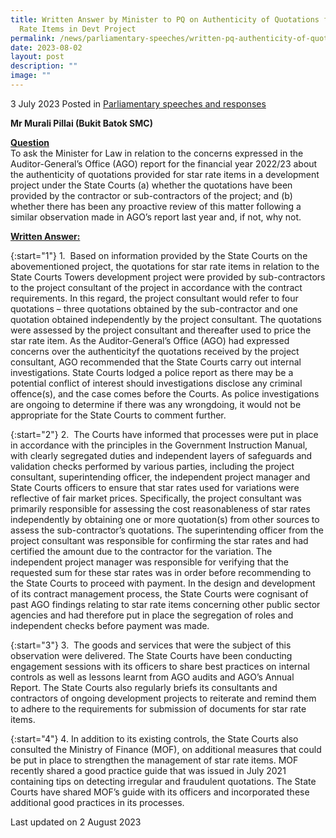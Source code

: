 ```yaml
---
title: Written Answer by Minister to PQ on Authenticity of Quotations for Star
  Rate Items in Devt Project
permalink: /news/parliamentary-speeches/written-pq-authenticity-of-quotations-star-rate-items/
date: 2023-08-02
layout: post
description: ""
image: ""
---
```

3 July 2023 Posted in [Parliamentary speeches and responses](/news/parliamentary-speeches) 

<b>Mr Murali Pillai (Bukit Batok SMC)</b>

<b><u>Question</u></b>
<br>To ask the Minister for Law in relation to the concerns expressed in the Auditor-General’s Office (AGO) report for the financial year 2022/23 about the authenticity of quotations provided for star rate items in a development project under the State Courts (a) whether the quotations have been provided by the contractor or sub-contractors of the project; and (b) whether there has been any proactive review of this matter following a similar observation made in AGO’s report last year and, if not, why not.

<b><u>Written Answer:</u></b>

{:start="1"}
1.&nbsp; Based on information provided by the State Courts on the abovementioned project, the quotations for star rate items in relation to the State Courts Towers development project were provided by sub-contractors to the project consultant of the project in accordance with the contract requirements. In this regard, the project consultant would refer to four quotations – three quotations obtained by the sub-contractor and one quotation obtained independently by the project consultant. The quotations were assessed by the project consultant and thereafter used to price the star rate item. As the Auditor-General’s Office (AGO) had expressed concerns over the authenticityf the quotations received by the project consultant, AGO recommended that the State Courts carry out internal investigations. State Courts lodged a police report as there may be a potential conflict of interest should investigations disclose any criminal offence(s), and the case comes before the Courts. As police investigations are ongoing to determine if there was any wrongdoing, it would not be appropriate for the State Courts to comment further.

{:start="2"}
2.&nbsp; The Courts have informed that processes were put in place in accordance with the principles in the Government Instruction Manual, with clearly segregated duties and independent layers of safeguards and validation checks performed by various parties, including the project consultant, superintending officer, the independent project manager and State Courts officers to ensure that star rates used for variations were reflective of fair market prices. Specifically, the project consultant was primarily responsible for assessing the cost reasonableness of star rates independently by obtaining one or more quotation(s) from other sources to assess the sub-contractor’s quotations. The superintending officer from the project consultant was responsible for confirming the star rates and had certified the amount due to the contractor for the variation. The independent project manager was responsible for verifying that the requested sum for these star rates was in order before recommending to the State Courts to proceed with payment. In the design and development of its contract management process, the State Courts were cognisant of past AGO findings relating to star rate items concerning other public sector agencies and had therefore put in place the segregation of roles and independent checks before payment was made.

{:start="3"}
3.&nbsp; The goods and services that were the subject of this observation were delivered. The State Courts have been conducting engagement sessions with its officers to share best practices on internal controls as well as lessons learnt from AGO audits and AGO’s Annual Report. The State Courts also regularly briefs its consultants and contractors of ongoing development projects to reiterate and remind them to adhere to the requirements for submission of documents for star rate items.

{:start="4"}
4. In addition to its existing controls, the State Courts also consulted the Ministry of Finance (MOF), on additional measures that could be put in place to strengthen the management of star rate items. MOF recently shared a good practice guide that was issued in July 2021 containing tips on detecting irregular and fraudulent quotations. The State Courts have shared MOF’s guide with its officers and incorporated these additional good practices in its processes.

<p class="right-side-updated">Last updated on 2 August 2023</p>